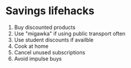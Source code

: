 # Savings lifehacks
1. Buy discounted products
2. Use "migawka" if using public transport often
3. Use student discounts if availble
4. Cook at home
5. Cancel unused subscriptions
6. Avoid impulse buys
